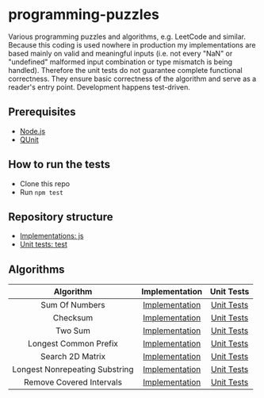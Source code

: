 # programming-puzzles
Various programming puzzles and algorithms, e.g. LeetCode and similar. Because this coding is used nowhere in production my implementations are based mainly on valid and meaningful inputs (i.e. not every "NaN" or "undefined" malformed input combination or type mismatch is being handled). Therefore the unit tests do not guarantee complete functional correctness. They ensure basic correctness of the algorithm and serve as a reader's entry point. Development happens test-driven. 

## Prerequisites
* [Node.js](https://nodejs.org/)
* [QUnit](https://qunitjs.com/)

## How to run the tests
* Clone this repo
* Run `npm test`

## Repository structure
* [Implementations: js](js)
* [Unit tests: test](test)

## Algorithms
| Algorithm | Implementation | Unit Tests |
|:-:|:-:|:-:|
| Sum Of Numbers | [Implementation](js/sum-of-numbers.js) | [Unit Tests](test/sum-of-numbers.js) |
| Checksum | [Implementation](js/checksum.js) | [Unit Tests](test/checksum.js) |
| Two Sum | [Implementation](js/two-sum.js) | [Unit Tests](test/two-sum.js) |
| Longest Common Prefix | [Implementation](js/longest-common-prefix.js) | [Unit Tests](test/longest-common-prefix.js) |
| Search 2D Matrix | [Implementation](js/search-2d-matrix.js) | [Unit Tests](test/search-2d-matrix.js) |
| Longest Nonrepeating Substring | [Implementation](js/longest-nonrepeating-substring.js) | [Unit Tests](test/longest-nonrepeating-substring.js) |
| Remove Covered Intervals | [Implementation](js/remove-covered-intervals.js) | [Unit Tests](test/remove-covered-intervals.js) |
